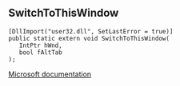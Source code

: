 ## SwitchToThisWindow

```
[DllImport("user32.dll", SetLastError = true)]
public static extern void SwitchToThisWindow(
   IntPtr hWnd,
   bool fAltTab
);
```

[Microsoft documentation](https://docs.microsoft.com/en-us/windows/win32/api/winuser/nf-winuser-switchtothiswindow)
